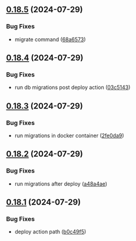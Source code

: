 ## [0.18.5](https://github.com/EddieHubCommunity/HealthCheck/compare/v0.18.4...v0.18.5) (2024-07-29)


### Bug Fixes

* migrate command ([68a6573](https://github.com/EddieHubCommunity/HealthCheck/commit/68a6573889823dbd0a3d84593e01dd229ca40de3))



## [0.18.4](https://github.com/EddieHubCommunity/HealthCheck/compare/v0.18.3...v0.18.4) (2024-07-29)


### Bug Fixes

* run db migrations post deploy action ([03c5143](https://github.com/EddieHubCommunity/HealthCheck/commit/03c51434cd9dc12156f53a478e5b351d808a20d2))



## [0.18.3](https://github.com/EddieHubCommunity/HealthCheck/compare/v0.18.2...v0.18.3) (2024-07-29)


### Bug Fixes

* run migrations in docker container ([2fe0da9](https://github.com/EddieHubCommunity/HealthCheck/commit/2fe0da94a52cecdda6eced57e05b808d348ee73b))



## [0.18.2](https://github.com/EddieHubCommunity/HealthCheck/compare/v0.18.1...v0.18.2) (2024-07-29)


### Bug Fixes

* run migrations after deploy ([a48a4ae](https://github.com/EddieHubCommunity/HealthCheck/commit/a48a4aee751577ec3811964a37635b697f881a73))



## [0.18.1](https://github.com/EddieHubCommunity/HealthCheck/compare/v0.18.0...v0.18.1) (2024-07-29)


### Bug Fixes

* deploy action path ([b0c49f5](https://github.com/EddieHubCommunity/HealthCheck/commit/b0c49f5c57b33cafb1755ebb2c1172b0115cdd7e))




